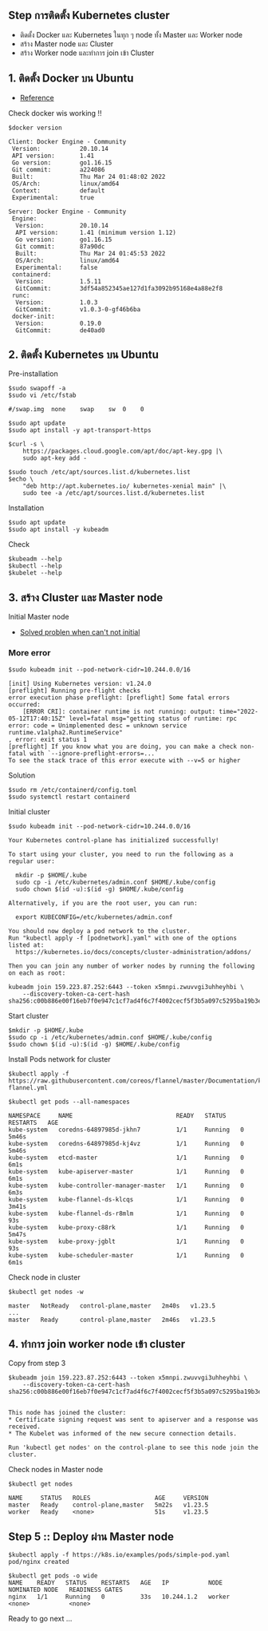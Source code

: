 ## Step การติดตั้ง Kubernetes cluster
* ติดตั้ง Docker และ Kubernetes ในทุก ๆ  node ทั้ง Master และ Worker node
* สร้าง Master node และ Cluster
* สร้าง Worker node และทำการ join เข้า Cluster

## 1. ติดตั้ง Docker บน Ubuntu
* [Reference](https://docs.docker.com/engine/install/ubuntu/)

Check docker wis working !!
```
$docker version

Client: Docker Engine - Community
 Version:           20.10.14
 API version:       1.41
 Go version:        go1.16.15
 Git commit:        a224086
 Built:             Thu Mar 24 01:48:02 2022
 OS/Arch:           linux/amd64
 Context:           default
 Experimental:      true

Server: Docker Engine - Community
 Engine:
  Version:          20.10.14
  API version:      1.41 (minimum version 1.12)
  Go version:       go1.16.15
  Git commit:       87a90dc
  Built:            Thu Mar 24 01:45:53 2022
  OS/Arch:          linux/amd64
  Experimental:     false
 containerd:
  Version:          1.5.11
  GitCommit:        3df54a852345ae127d1fa3092b95168e4a88e2f8
 runc:
  Version:          1.0.3
  GitCommit:        v1.0.3-0-gf46b6ba
 docker-init:
  Version:          0.19.0
  GitCommit:        de40ad0
```

## 2. ติดตั้ง Kubernetes บน Ubuntu

Pre-installation
```
$sudo swapoff -a
$sudo vi /etc/fstab  

#/swap.img  none    swap    sw  0    0 

$sudo apt update
$sudo apt install -y apt-transport-https

$curl -s \
    https://packages.cloud.google.com/apt/doc/apt-key.gpg |\
    sudo apt-key add -

$sudo touch /etc/apt/sources.list.d/kubernetes.list
$echo \
    "deb http://apt.kubernetes.io/ kubernetes-xenial main" |\
    sudo tee -a /etc/apt/sources.list.d/kubernetes.list

```

Installation
```
$sudo apt update   
$sudo apt install -y kubeadm  
```

Check
```
$kubeadm --help
$kubectl --help 
$kubelet --help

```

## 3. สร้าง Cluster และ Master node

Initial Master node
* [Solved problen when can't not initial](https://stackoverflow.com/questions/52119985/kubeadm-init-shows-kubelet-isnt-running-or-healthy)

### More error
```
$sudo kubeadm init --pod-network-cidr=10.244.0.0/16

[init] Using Kubernetes version: v1.24.0
[preflight] Running pre-flight checks
error execution phase preflight: [preflight] Some fatal errors occurred:
	[ERROR CRI]: container runtime is not running: output: time="2022-05-12T17:40:15Z" level=fatal msg="getting status of runtime: rpc error: code = Unimplemented desc = unknown service runtime.v1alpha2.RuntimeService"
, error: exit status 1
[preflight] If you know what you are doing, you can make a check non-fatal with `--ignore-preflight-errors=...`
To see the stack trace of this error execute with --v=5 or higher
```
Solution
```
$sudo rm /etc/containerd/config.toml
$sudo systemctl restart containerd
```


Initial cluster
```
$sudo kubeadm init --pod-network-cidr=10.244.0.0/16

Your Kubernetes control-plane has initialized successfully!

To start using your cluster, you need to run the following as a regular user:

  mkdir -p $HOME/.kube
  sudo cp -i /etc/kubernetes/admin.conf $HOME/.kube/config
  sudo chown $(id -u):$(id -g) $HOME/.kube/config

Alternatively, if you are the root user, you can run:

  export KUBECONFIG=/etc/kubernetes/admin.conf

You should now deploy a pod network to the cluster.
Run "kubectl apply -f [podnetwork].yaml" with one of the options listed at:
  https://kubernetes.io/docs/concepts/cluster-administration/addons/

Then you can join any number of worker nodes by running the following on each as root:

kubeadm join 159.223.87.252:6443 --token x5mnpi.zwuvvgi3uhheyhbi \
	--discovery-token-ca-cert-hash sha256:c00b886e00f16eb7f0e947c1cf7ad4f6c7f4002cecf5f3b5a097c5295ba19b3e
```

Start cluster
```
$mkdir -p $HOME/.kube
$sudo cp -i /etc/kubernetes/admin.conf $HOME/.kube/config
$sudo chown $(id -u):$(id -g) $HOME/.kube/config
```

Install Pods network for cluster
```
$kubectl apply -f https://raw.githubusercontent.com/coreos/flannel/master/Documentation/kube-flannel.yml  

$kubectl get pods --all-namespaces

NAMESPACE     NAME                             READY   STATUS    RESTARTS   AGE
kube-system   coredns-64897985d-jkhn7          1/1     Running   0          5m46s
kube-system   coredns-64897985d-kj4vz          1/1     Running   0          5m46s
kube-system   etcd-master                      1/1     Running   0          6m1s
kube-system   kube-apiserver-master            1/1     Running   0          6m1s
kube-system   kube-controller-manager-master   1/1     Running   0          6m3s
kube-system   kube-flannel-ds-klcqs            1/1     Running   0          3m41s
kube-system   kube-flannel-ds-r8mlm            1/1     Running   0          93s
kube-system   kube-proxy-c88rk                 1/1     Running   0          5m47s
kube-system   kube-proxy-jgblt                 1/1     Running   0          93s
kube-system   kube-scheduler-master            1/1     Running   0          6m1s
```

Check node in cluster
```
$kubectl get nodes -w

master   NotReady   control-plane,master   2m40s   v1.23.5
...
master   Ready      control-plane,master   2m46s   v1.23.5
```

## 4. ทำการ join worker node เข้า cluster

Copy from step 3
```
$kubeadm join 159.223.87.252:6443 --token x5mnpi.zwuvvgi3uhheyhbi \
	--discovery-token-ca-cert-hash sha256:c00b886e00f16eb7f0e947c1cf7ad4f6c7f4002cecf5f3b5a097c5295ba19b3e


This node has joined the cluster:
* Certificate signing request was sent to apiserver and a response was received.
* The Kubelet was informed of the new secure connection details.

Run 'kubectl get nodes' on the control-plane to see this node join the cluster.
```

Check nodes in Master node
```
$kubectl get nodes

NAME     STATUS   ROLES                  AGE     VERSION
master   Ready    control-plane,master   5m22s   v1.23.5
worker   Ready    <none>                 51s     v1.23.5
```

## Step 5 :: Deploy ผ่าน Master node
```
$kubectl apply -f https://k8s.io/examples/pods/simple-pod.yaml
pod/nginx created

$kubectl get pods -o wide
NAME    READY   STATUS    RESTARTS   AGE   IP           NODE     NOMINATED NODE   READINESS GATES
nginx   1/1     Running   0          33s   10.244.1.2   worker   <none>           <none>
```

Ready to go next ...
